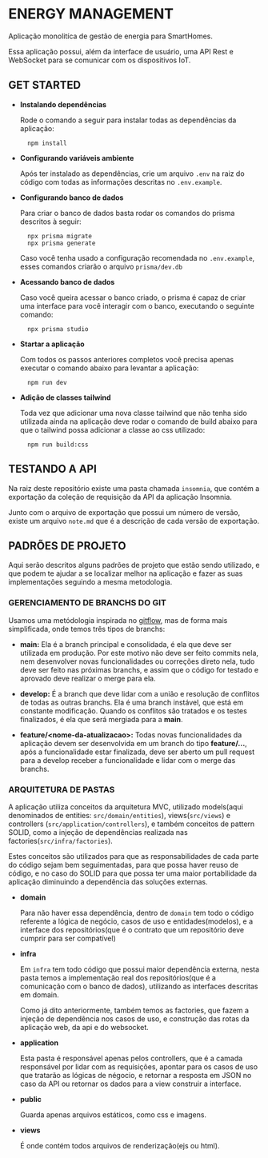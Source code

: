 # ENERGY MANAGEMENT

Aplicação monolitíca de gestão de energia para SmartHomes.

Essa aplicação possui, além da interface de usuário, uma API Rest e WebSocket para se comunicar com os dispositivos IoT.

## GET STARTED

- **Instalando dependências**

  Rode o comando a seguir para instalar todas as dependências da aplicação:

  ```
    npm install
  ```

- **Configurando variáveis ambiente**

  Após ter instalado as dependências, crie um arquivo ```.env``` na raiz do código com todas as informações descritas no ```.env.example```.

- **Configurando banco de dados**

  Para criar o banco de dados basta rodar os comandos do prisma descritos à seguir:

  ```
    npx prisma migrate
    npx prisma generate
  ```

  Caso você tenha usado a configuração recomendada no ```.env.example```, esses comandos criarão o arquivo ```prisma/dev.db```

- **Acessando banco de dados**

  Caso você queira acessar o banco criado, o prisma é capaz de criar uma interface para você interagir com o banco, executando o seguinte comando:

  ```
    npx prisma studio
  ```

- **Startar a aplicação**

  Com todos os passos anteriores completos você precisa apenas executar o comando abaixo para levantar a aplicação:

  ```
    npm run dev
  ```

- **Adição de classes tailwind**

  Toda vez que adicionar uma nova classe tailwind que não tenha sido utilizada ainda na aplicação deve rodar o comando de build abaixo para que o tailwind possa adicionar a classe ao css utilizado:
  
  ```
    npm run build:css
  ```

## TESTANDO A API

Na raiz deste repositório existe uma pasta chamada ```insomnia```, que contém a exportação da coleção de requisição da API da aplicação Insomnia.

Junto com o arquivo de exportação que possui um número de versão, existe um arquivo ```note.md``` que é a descrição de cada versão de exportação.

## PADRÕES DE PROJETO

Aqui serão descritos alguns padrões de projeto que estão sendo utilizado, e que podem te ajudar a se localizar melhor na aplicação e fazer as suas implementações seguindo a mesma metodologia.

### GERENCIAMENTO DE BRANCHS DO GIT

Usamos uma metódologia inspirada no [gitflow](https://www.atlassian.com/br/git/tutorials/comparing-workflows/gitflow-workflow), mas de forma mais simplificada, onde temos três tipos de branchs:

- **main:** Ela é a branch principal e consolidada, é ela que deve ser utilizada em produção. Por este motivo não deve ser feito commits nela, nem desenvolver novas funcionalidades ou correções direto nela, tudo deve ser feito nas próximas branchs, e assim que o código for testado e aprovado deve realizar o merge para ela.

- **develop:** É a branch que deve lidar com a união e resolução de conflitos de todas as outras branchs. Ela é uma branch instável, que está em constante modificação. Quando os conflitos são tratados e os testes finalizados, é ela que será mergiada para a **main**.

- **feature/\<nome-da-atualizacao>:** Todas novas funcionalidades da aplicação devem ser desenvolvida em um branch do tipo **feature/...**, após a funcionalidade estar finalizada, deve ser aberto um pull request para a develop receber a funcionalidade e lidar com o merge das branchs.

### ARQUITETURA DE PASTAS

A aplicação utiliza conceitos da arquitetura MVC, utilizado models(aqui denominados de entities: ```src/domain/entities```), views(```src/views```) e controllers (```src/application/controllers```), e também conceitos de pattern SOLID, como a injeção de dependências realizada nas factories(```src/infra/factories```).

Estes conceitos são utilizados para que as responsabilidades de cada parte do código sejam bem seguimentadas, para que possa haver reuso de código, e no caso do SOLID para que possa ter uma maior portabilidade da aplicação diminuindo a dependência das soluções externas.

- **domain**
  
  Para não haver essa dependência, dentro de ```domain``` tem todo o código referente a lógica de negócio, casos de uso e entidades(modelos), e a interface dos repositórios(que é o contrato que um repositório deve cumprir para ser compatível)

- **infra**

  Em ```infra``` tem todo código que possui maior dependência externa, nesta pasta temos a implementação real dos repositórios(que é a comunicação com o banco de dados), utilizando as interfaces descritas em domain.
  
  Como já dito anteriormente, também temos as factories, que fazem a injeção de dependência nos casos de uso, e construção das rotas da aplicação web, da api e do websocket.

- **application**

  Esta pasta é responsável apenas pelos controllers, que é a camada responsável por lidar com as requisições, apontar para os casos de uso que tratarão as lógicas de négocio, e retornar a resposta em JSON no caso da API ou retornar os dados para a view construir a interface.

- **public**

  Guarda apenas arquivos estáticos, como css e imagens.

- **views**
  
  É onde contém todos arquivos de renderização(ejs ou html).